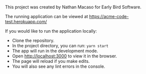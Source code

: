 This project was created by Nathan Macaso for Early Bird Software.

The running application can be viewed at https://acme-code-test.herokuapp.com/

If you would like to run the application locally:

- Clone the repository.
- In the project directory, you can run: `yarn start`
- The app will run in the development mode.
- Open [http://localhost:3000](http://localhost:3000) to view it in the browser.
- The page will reload if you make edits.<br>
- You will also see any lint errors in the console.

